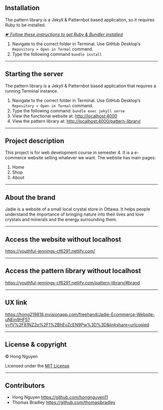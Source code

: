 ## Installation

The pattern library is a Jekyll & Patternbot based application, so it requires Ruby to be installed.

[*☛ Follow these instructions to get Ruby & Bundler installed*](https://learn-the-web.algonquindesign.ca/courses/web-dev-4/install-more-developer-tools/)

1. Navigate to the correct folder in Terminal. Use GitHub Desktop’s `Repository > Open in Termal` command.
2. Type the following command `bundle install`

---

## Starting the server

The pattern library is a Jekyll & Patternbot based application that requires a running Terminal instance.

1. Navigate to the correct folder in Terminal. Use GitHub Desktop’s `Repository > Open in Termal` command.
2. Type the following command: `bundle exec jekyll serve`
3. View the functional website at: [http://localhost:4000](http://localhost:4000)
4. View the pattern library at: [http://localhost:4000/pattern-library/](http://localhost:4000/pattern-library/)

---

## Project description

This project is for web development course in semester 4. It is a e- commerce website selling whatever we want. The website has main pages:

1. Home
2. Shop
3. About

---

## About the brand

Jadie is a website of a small local crystal store in Ottawa. It helps people understand the importance of bringing nature into their lives and love crystals and minerals and the energy surrounding them.

---

## Access the website without localhost

https://youthful-jennings-cf6291.netlify.com/

---

## Access the pattern library without localhost

https://youthful-jennings-cf6291.netlify.com/pattern-library/#brand

---

## UX link

https://hong219818.invisionapp.com/freehand/Jadie-Ecommerce-Website-uNEjn9HF5?v=fV%2F81NZ2p%2F1%2BhEvZcEN9Pw%3D%3D&linkshare=urlcopied

---

## License & copyright

© Hong Nguyen

Licensed under the [MIT License](LICENSE)

---

## Contributors

- Hong Nguyen <https://github.com/hongnguyen11>
- Thomas Bradley <https://github.com/thomasjbradley>
